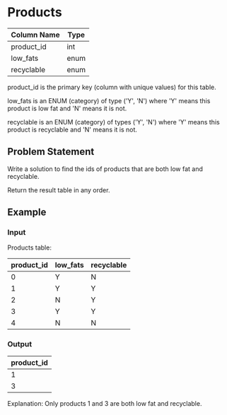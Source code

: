 # Products

| Column Name | Type  |
|-------------|-------|
| product_id  | int   |
| low_fats    | enum  |
| recyclable  | enum  |

product_id is the primary key (column with unique values) for this table.

low_fats is an ENUM (category) of type ('Y', 'N') where 'Y' means this product is low fat and 'N' means it is not.

recyclable is an ENUM (category) of types ('Y', 'N') where 'Y' means this product is recyclable and 'N' means it is not.

## Problem Statement

Write a solution to find the ids of products that are both low fat and recyclable.

Return the result table in any order.

## Example

### Input

Products table:

| product_id | low_fats | recyclable |
|------------|----------|------------|
| 0          | Y        | N          |
| 1          | Y        | Y          |
| 2          | N        | Y          |
| 3          | Y        | Y          |
| 4          | N        | N          |

### Output

| product_id |
|------------|
| 1          |
| 3          |

Explanation: Only products 1 and 3 are both low fat and recyclable.
